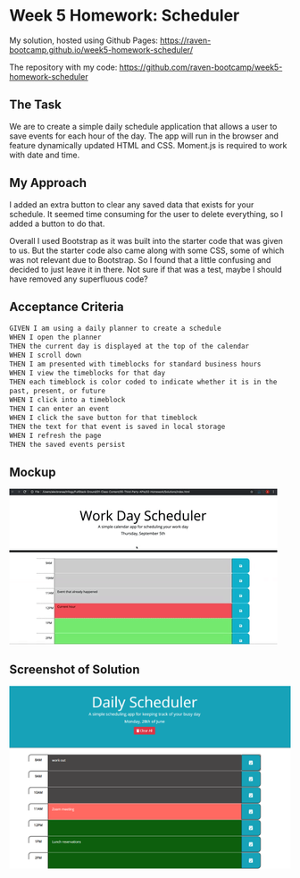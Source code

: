 # Week 5 Homework: Scheduler

My solution, hosted using Github Pages: https://raven-bootcamp.github.io/week5-homework-scheduler/

The repository with my code: https://github.com/raven-bootcamp/week5-homework-scheduler

## The Task
We are to create a simple daily schedule application that allows a user to save events for each hour of the day. 
The app will run in the browser and feature dynamically updated HTML and CSS.
Moment.js is required to work with date and time.

## My Approach
I added an extra button to clear any saved data that exists for your schedule.  It seemed time consuming for the user to delete everything, so I added a button to do that.

Overall I used Bootstrap as it was built into the starter code that was given to us. But the starter code also came along with some CSS, some of which was not relevant due to Bootstrap.  So I found that a little confusing and decided to just leave it in there.  Not sure if that was a test, maybe I should have removed any superfluous code? 

## Acceptance Criteria
```
GIVEN I am using a daily planner to create a schedule
WHEN I open the planner
THEN the current day is displayed at the top of the calendar
WHEN I scroll down
THEN I am presented with timeblocks for standard business hours
WHEN I view the timeblocks for that day
THEN each timeblock is color coded to indicate whether it is in the past, present, or future
WHEN I click into a timeblock
THEN I can enter an event
WHEN I click the save button for that timeblock
THEN the text for that event is saved in local storage
WHEN I refresh the page
THEN the saved events persist
```

## Mockup
![image](/images/mockup.gif)

## Screenshot of Solution
![image](/images/homework-week5.png)
